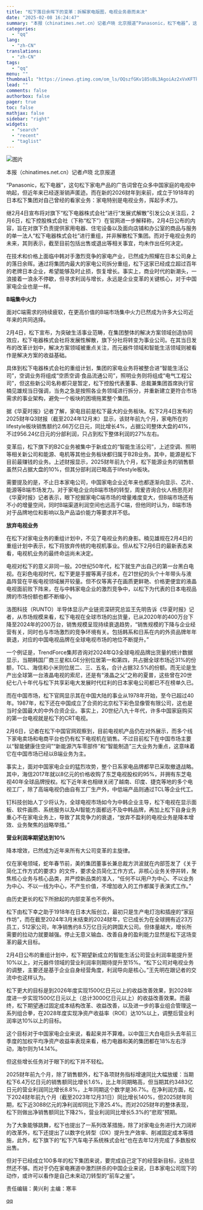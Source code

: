 ```yaml
---
title: "松下落日余晖下的变革：拆解家电版图，电视业务悬而未决"
date: "2025-02-08 16:24:47"
summary: "本报（chinatimes.net.cn）记者卢晓 北京报道“Panasonic，松下电器”，这句松..."
categories:
  - "qq"
lang:
  - "zh-CN"
translations:
  - "zh-CN"
tags:
  - "qq"
menu: ""
thumbnail: "https://inews.gtimg.com/om_ls/OQszfGKv185sBL3AgoiAz2xVxKFTktZxi1H7q3pXaDOdEAA_640360/0"
lead: ""
comments: false
authorbox: false
pager: true
toc: false
mathjax: false
sidebar: "right"
widgets:
  - "search"
  - "recent"
  - "taglist"
---
```


![图片](https://inews.gtimg.com/om_bt/Ob48yTpWopyvpsr-10fi-eTcA2F96XBAs6iAFZR0JtvV8AA/641)

本报（chinatimes.net.cn）记者卢晓 北京报道

“Panasonic，松下电器”，这句松下家电产品的广告词曾在众多中国家庭的电视中响起，但近年来已经逐渐销声匿迹。而在新的2026财年到来前，成立于1918年的日本松下集团对自己曾经的看家业务：家电特别是电视业务，挥起手术刀。

继2月4日宣布将对旗下“松下电器株式会社”进行“发展式解散”引发公众关注后，2月6日，松下控股株式会社（下称“松下”）在官网进一步解释称，2月4日公布的内容，旨在对旗下负责提供家用电器、住宅设备以及面向店铺和办公室的商品与服务的单一法人“松下电器株式会社”进行重组，并非解散松下集团。而对于电视业务的未来，其则表示，截至目前包括出售或退出等相关事宜，均未作出任何决定。

在技术和价格上面临中韩对手激烈竞争的家电产业，已然成为照耀在日本公司身上的落日余晖。通过将集团内最大的家电公司拆分重组，松下这家已经成立超过百年的老牌日本企业，希望能够及时止损，恢复增长。事实上，商业时代的新潮头，一浪接着一浪永不停歇，但寻求利润与增长，永远是企业变革的关键核心，对于中国家电企业也是一样。

**B端集中火力**

面对C端需求的持续疲软，在更高价值的B端市场集中火力已然成为许多大公司近年来的共同选择。

2月4日，松下宣布，为突破生活事业范畴，在集团整体的解决方案领域创造协同效应，松下电器株式会社将发展性解散，旗下分社将转变为事业公司。在其当日发布的改革计划中，解决方案领域被重点关注，而元器件领域和智能生活领域则被看作是解决方案的收益基础。

具体到松下电器株式会社的重组计划，集团的家电业务将被整合进“智能生活公司”，空调业务将组成“空质空调·食品流通公司”，照明业务则将组成“电气工程公司”，但这些新公司名称都只是暂定，松下控股代表董事、总裁兼集团首席执行官楠见雄规当日强调，当务之急是按照各业务领域进行拆分，并重新建立更符合市场需求的事业架构，避免一个板块的困境拖累整个集团。

据《华夏时报》记者了解，家电目前是松下最大的业务板块。松下2月4日发布的2025财年Q3财报（截至2024年12月末）显示，该财年前九个月，家电所在的lifestyle板块销售额约2.66万亿日元，同比增长4%，占据公司整体大盘的41%，不过956.24亿日元的分部利润，只占到松下整体利润的27%左右。

变革后，松下旗下的B2C业务被集中于新成立的“智能生活公司”，上述空调、照明等相关新公司和能源、电机等其他业务板块都归属于B2B业务。其中，能源是松下目前最赚钱的业务。上述财报显示，2025财年前九个月，松下能源业务的销售额虽然只占据大盘的10%，但其分部利润已略高于lifestyle板块。

需要提及的是，不止日本家电公司，中国家电企业近年来也都逐渐向显示、芯片、能源等B端市场发力。对于家电企业向B端市场的转型，周爰咨询合伙人杨思亮对《华夏时报》记者表示，眼下挖掘家电C端市场的增量难度变大，但B端市场还有不小的增量空间，同时B端渠道利润空间也远高于C端，但他同时认为，B端市场对于品牌地位和影响以及产品溢价能力等要求并不低。

**放弃电视业务**

在松下对家电业务的重组计划中，不见了电视业务的身影。楠见雄规在2月4日的重组计划中表示，松下将放弃传统的电视机事业。但从松下2月6日的最新表态来看，电视机业务的最终命运尚未决定。

电视对松下的意义非同一般。20世纪50年代，松下就生产出自己的第一台黑白电视。在彩色电视时代，松下更是手握等离子技术，在21世纪的头个十年带头与液晶阵营在平板电视领域展开较量。但不仅等离子在画质更鲜艳、价格更便宜的液晶电视面前败下阵来，在与中韩家电企业的激烈竞争中，以松下为代表的日本电视品牌的市场份额也都不断缩小。

洛图科技（RUNTO）半导体显示产业链资深研究总监王先明告诉《华夏时报》记者，从市场规模来看，松下电视在全球市场的出货量，已从2020年的400万台下降至2024年的200万台，销售规模呈现持续衰退趋势，“销售规模的下降与企业经营有关，同时也与市场激烈的竞争环境有关。包括韩系和日系在内的外资品牌年年衰退，对应的中国电视品牌在全球电视市场的地位不断提升。”

一个例证是，TrendForce集邦咨询对2024年Q3全球电视品牌出货量的统计数据显示，当期韩国厂商三星和LGE分别位居第一和第四，共占据全球市场近31%的份额，TCL、海信和小米则位居二、三、五名，合计占据32.5%的份额。而无论是生产出全球第一台液晶电视的索尼，还是有“液晶之父”之称的夏普，这些曾在20世纪七八十年代与松下共享彩电大发展时代红利的日本家电公司都已不在榜单久已。

而在中国市场，松下官网显示其在中国大陆的事业从1978年开始，至今已超过40年。1987年，松下还在中国成立了合资的北京松下彩色显像管有限公司，这也是当时全国最大的中外合资企业。事实上，20世纪八九十年代，许多中国家庭购买的第一台电视就是松下的CRT电视。

2月6日，记者在松下中国官网观察到，目前电视机产品仍在对外展示，而多个线下家电卖场和电商平台也仍有松下电视机在销售。不过目前松下在中国市场主要以“智能健康住空间”“新能源汽车零部件”和“智能制造”三大业务为重点，这意味着它在中国市场已经以B端业务为主。

事实上，面对中国家电企业的猛烈攻势，整个日系家电品牌都早已采取撤退战略。其中，海信2017年就以8亿元的价格收购了东芝电视股权的95%，并拥有东芝电视40年全球品牌授权。松下近年来也相继关闭了越南、印度、捷克等地的多个电视工厂，除了高端电视仍由自有工厂生产外，中低端产品则通过TCL等企业代工。

钉科技创始人丁少将认为，全球电视市场如今为中韩企业主导，松下电视在显示面板、软件画质、系统服务以及AI智能方面都远不及中韩品牌，再加上松下自身业务重心不在家电业务上，导致了其竞争力的衰退，“放弃不盈利的电视业务是降本增效、业务聚焦的战略举措。”

**营业利润率期望达到10%**

降本增效，已然成为近年来所有大公司变革的主旋律。

仅在家电领域，蛇年春节前，美的集团董事长兼总裁方洪波就在内部签发了《关于简化工作方式的要求》的文件，要求全员简化工作方式，非核心业务关停并转，聚焦核心业务与核心品类，并严控新品类的准入，“任何不以用户为中心、不以业务为中心、不以一线为中心，不产生价值，不增加收入的工作都属于表演式工作。”

由历史更长的松下所掀起的内部变革也不例外。

松下由松下幸之助于1918年在日本大阪创立，最初只是生产电灯泡和插座的“家庭作坊”，而在截至2024年3月末结束的2024财年，它已成长为在全球拥有近23万员工，512家公司，年净销售约8.5万亿日元的跨国大公司。但体量越大，增长所需要的拉动力就要越强。停止无意义输血、改善自身的盈利能力显然是松下这场变革的最大目标。

2月4日公布的重组计划中，松下期望新成立的智能生活公司营业利润率能提升至10%以上，对元器件领域的营业利润率则期待提升至15%。“松下公司对电视业务的调整，主要还是基于企业自身经营角度，利润导向是核心。”王先明在跟记者的交流中也这样认为。

松下更大的目标是到2026年度实现1500亿日元以上的收益改善效果，到2028年度进一步实现1500亿日元以上（总计3000亿日元以上）的收益改善效果。而最终，松下期望通过固定成本结构改革、收益改善，以及进一步的事业组合管理这一系列组合拳，在2028年度实现净资产收益率（ROE）达10%以上，调整后营业利润率达10%以上的目标。

这个目标对于中国家电企业来说，看起来并不算难。以中国三大白电巨头去年前三季度的加权平均净资产收益率表现来看，格力电器和美的集团都在18%左右浮动，海尔则为14.14%。

但这些增长任务对于眼下的松下并不轻松。

2025财年前九个月，除了销售额外，松下各项财务指标增速同比大幅放缓：当期松下6.4万亿日元的销售额同比增长1.6%，比上年同期略高，但当期其约3483亿日元的营业利润同比增长8.8%，上年同期这个数字是36.7%。在净利润方面，松下2024财年前九个月（截至2023年12月31日）同比增长140%，但2025财年同期，松下近3088亿元的净利润却同比下滑25.4%。而对2025财年的整体表现，松下则做出净销售额同比下降2%，营业利润同比增长5.3%的“悲观”预期。

为了大象能够跳舞，松下也提出了一系列改革措施，除了对家电业务进行大刀阔斧的改革外，松下还提出了以数字化转型（DX）提升生产效率、削减固定成本等措施，此外，松下旗下的“松下汽车电子系统株式会社”也在去年12月完成了多数股权出售。

但对于已经成立100多年的松下集团来说，要完成自己定下的经营新目标，这些显然还不够。而对于仍在家电赛道中激烈拼杀的中国企业来说，日本家电公司现下的动作，或许可以看作是自己未来动刀转型的“前车之鉴”。

责任编辑：黄兴利 主编：寒丰

[qq](https://new.qq.com/rain/a/20250208A05Q6300)

